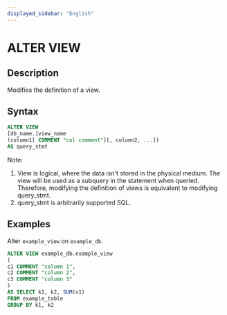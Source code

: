 ```yaml
---
displayed_sidebar: "English"
---
```


# ALTER VIEW

## Description

Modifies the definition of a view.

## Syntax

```sql
ALTER VIEW
[db_name.]view_name
(column1[ COMMENT "col comment"][, column2, ...])
AS query_stmt
```

Note:

1. View is logical, where the data isn't stored in the physical medium. The view will be used as a subquery in the statement when queried. Therefore, modifying the definition of views is equivalent to modifying query_stmt.
2. query_stmt is arbitrarily supported SQL.

## Examples

Alter `example_view` on `example_db`.

```sql
ALTER VIEW example_db.example_view
(
c1 COMMENT "column 1",
c2 COMMENT "column 2",
c3 COMMENT "column 3"
)
AS SELECT k1, k2, SUM(v1) 
FROM example_table
GROUP BY k1, k2
```

